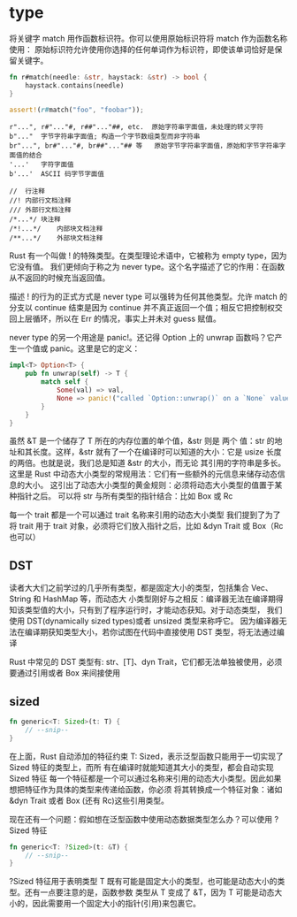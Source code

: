 # type

将关键字 match 用作函数标识符。你可以使用原始标识符将 match 作为函数名称使用：
原始标识符允许使用你选择的任何单词作为标识符，即使该单词恰好是保留关键字。

```rust
fn r#match(needle: &str, haystack: &str) -> bool {
    haystack.contains(needle)
}

assert!(r#match("foo", "foobar"));
```

```log
r"...", r#"..."#, r##"..."##, etc.	原始字符串字面值，未处理的转义字符
b"..."	字节字符串字面值; 构造一个字节数组类型而非字符串
br"...", br#"..."#, br##"..."## 等	原始字节字符串字面值，原始和字节字符串字面值的结合
'...'	字符字面值
b'...'	ASCII 码字节字面值

//	行注释
//!	内部行文档注释
///	外部行文档注释
/*...*/	块注释
/*!...*/	内部块文档注释
/**...*/	外部块文档注释
```

Rust 有一个叫做 ! 的特殊类型。在类型理论术语中，它被称为 empty type，因为它没有值。
我们更倾向于称之为 never type。这个名字描述了它的作用：在函数从不返回的时候充当返回值。

描述 ! 的行为的正式方式是 never type 可以强转为任何其他类型。允许 match 的分支以
continue 结束是因为 continue 并不真正返回一个值；相反它把控制权交回上层循环，所以在
Err 的情况，事实上并未对 guess 赋值。

never type 的另一个用途是 panic!。还记得 Option<T> 上的 unwrap 函数吗？它产生一个值或 panic。这里是它的定义：

```rust
impl<T> Option<T> {
    pub fn unwrap(self) -> T {
        match self {
            Some(val) => val,
            None => panic!("called `Option::unwrap()` on a `None` value"),
        }
    }
}
```

虽然 &T 是一个储存了 T 所在的内存位置的单个值，&str 则是 两个 值：str 的地址和其长度。这样，&str
就有了一个在编译时可以知道的大小：它是 usize 长度的两倍。也就是说，我们总是知道 &str 的大小，而无论
其引用的字符串是多长。这里是 Rust 中动态大小类型的常规用法：它们有一些额外的元信息来储存动态信息的大小。
这引出了动态大小类型的黄金规则：必须将动态大小类型的值置于某种指针之后。
可以将 str 与所有类型的指针结合：比如 Box<str> 或 Rc<str>

每一个 trait 都是一个可以通过 trait 名称来引用的动态大小类型
我们提到了为了将 trait 用于 trait 对象，必须将它们放入指针之后，比如 &dyn Trait 或
Box<dyn Trait>（Rc<dyn Trait> 也可以）

## DST

读者大大们之前学过的几乎所有类型，都是固定大小的类型，包括集合 Vec、String 和 HashMap 等，而动态大
小类型刚好与之相反：编译器无法在编译期得知该类型值的大小，只有到了程序运行时，才能动态获知。对于动态类型，
我们使用 DST(dynamically sized types)或者 unsized 类型来称呼它。
因为编译器无法在编译期获知类型大小，若你试图在代码中直接使用 DST 类型，将无法通过编译

Rust 中常见的 DST 类型有: str、[T]、dyn Trait，它们都无法单独被使用，必须要通过引用或者 Box 来间接使用

## sized

```rust
fn generic<T: Sized>(t: T) {
    // --snip--
}
```

在上面，Rust 自动添加的特征约束 T: Sized，表示泛型函数只能用于一切实现了 Sized 特征的类型上，而所
有在编译时就能知道其大小的类型，都会自动实现 Sized 特征
每一个特征都是一个可以通过名称来引用的动态大小类型。因此如果想把特征作为具体的类型来传递给函数，你必须
将其转换成一个特征对象：诸如 &dyn Trait 或者 Box<dyn Trait> (还有 Rc<dyn Trait>)这些引用类型。

现在还有一个问题：假如想在泛型函数中使用动态数据类型怎么办？可以使用 ?Sized 特征

```rust
fn generic<T: ?Sized>(t: &T) {
    // --snip--
}
```

?Sized 特征用于表明类型 T 既有可能是固定大小的类型，也可能是动态大小的类型。还有一点要注意的是，函数参数
类型从 T 变成了 &T，因为 T 可能是动态大小的，因此需要用一个固定大小的指针(引用)来包裹它。
